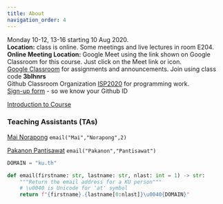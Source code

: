 ```yaml
---
title: About
navigation_order: 4
---
```


Monday 10-12, 13-16 starting 10 Aug 2020.   
**Location:** class is online. Some meetings and live lectures in room E204.     
**Online Meeting Location:** Google Meet using the link shown on Google Classroom for this course. Just click on the Meet link or icon.    
[Google Classroom](https://classroom.google.com) for assignments and announcements. Join using class code **3blhnrs**    
Github Classroom Organization [ISP2020](https://github.com/org/ISP2020) for programming work.    
[Sign-up form](https://forms.gle/fh9SqvmA9yPh1ur6A) - so we know your Github ID

[Introduction to Course](/ISP/introduction/index)

### Teaching Assistants (TAs)

[Mai Norapong](https://github.com/MaiNorapong)  `email("Mai","Norapong",2)`

[Pakanon Pantisawat](https://github.com/pknn) `email("Pakanon","Pantisawat")`

```python
DOMAIN = "ku.th"

def email(firstname: str, lastname: str, nlast: int = 1) -> str:
    """Return the email address for a KU person"""
    # \u0040 is Unicode for 'at' symbol
    return f"{firstname}.{lastname[0:nlast]}\u0040{DOMAIN}"
```

